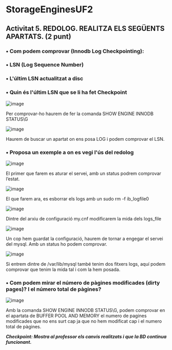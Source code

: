 # StorageEnginesUF2

## Activitat 5. REDOLOG. REALITZA ELS SEGÜENTS APARTATS. (2 punt)

### •	Com podem comprovar (Innodb Log Checkpointing):
### •	LSN (Log Sequence Number)
### •	L'últim LSN actualitzat a disc
### •	Quin és l'últim LSN que se li ha fet Checkpoint

![image](https://user-images.githubusercontent.com/61474765/161720108-654cb878-ca97-410e-a170-458dded7cb20.png)

Per comprovar-ho haurem de fer la comanda SHOW ENGINE INNODB STATUS\G

![image](https://user-images.githubusercontent.com/61474765/161720152-0ead0040-0ab8-40dc-b7bc-d9572c4bfdcb.png)

Haurem de buscar un apartat on ens posa LOG i podem comprovar el LSN.

### •	Proposa un exemple a on es vegi l'ús del redolog

![image](https://user-images.githubusercontent.com/61474765/161720228-31ac53aa-2357-45e7-b36d-019ecd16ceea.png)

El primer que farem es aturar el servei, amb un status podrem comprovar l’estat.

![image](https://user-images.githubusercontent.com/61474765/161720259-edfbe17c-e8e0-4f43-9d13-381c41641f0c.png)

El que farem ara, es esborrar els logs amb un sudo rm -f ib_logfile0

![image](https://user-images.githubusercontent.com/61474765/161721566-9faa554f-652f-482b-a2fb-072de357db4a.png)

Dintre del arxiu de configuració my.cnf modificarem la mida dels logs_file

![image](https://user-images.githubusercontent.com/61474765/161721609-189812c0-6f26-4280-9eae-b4b6a04ba868.png)

Un cop hem guardat la configuració, haurem de tornar a engegar el servei del mysql. Amb un status ho podem comprovar.

![image](https://user-images.githubusercontent.com/61474765/161721651-4db41430-8aad-4c1c-bd36-158d425ba686.png)

Si entrem dintre de /var/lib/mysql també tenim dos fitxers logs, aquí podem comprovar que tenim la mida tal i com la hem posada.

### •	Com podem mirar el número de pàgines modificades (dirty pages)? I el número total de pàgines?

![image](https://user-images.githubusercontent.com/61474765/161721747-a2d8db33-feac-4768-9065-b0db1566151e.png)

Amb la comanda SHOW ENGINE INNODB STATUS\G, podem comprovar en el apartata de BUFFER POOL AND MEMORY el numero de pagines modificades que no ens surt cap ja que no hem modificat cap i el numero total de pàgines.

***Checkpoint: Mostra al professor els canvis realitzats i que la BD continua funcionant.***
